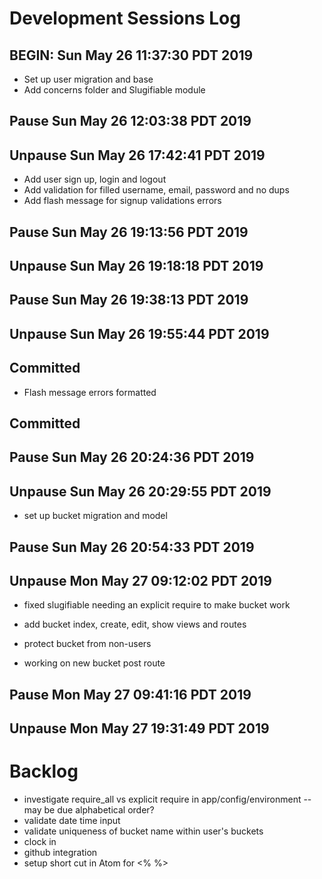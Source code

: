 # Development Sessions Log
## BEGIN: Sun May 26 11:37:30 PDT 2019

- Set up user migration and base
- Add concerns folder and Slugifiable module

## Pause Sun May 26 12:03:38 PDT 2019
## Unpause Sun May 26 17:42:41 PDT 2019

- Add user sign up, login and logout
- Add validation for filled username, email, password and no dups
- Add flash message for signup validations errors

## Pause Sun May 26 19:13:56 PDT 2019
## Unpause Sun May 26 19:18:18 PDT 2019
## Pause Sun May 26 19:38:13 PDT 2019
## Unpause Sun May 26 19:55:44 PDT 2019

## Committed

- Flash message errors formatted

## Committed

## Pause Sun May 26 20:24:36 PDT 2019
## Unpause Sun May 26 20:29:55 PDT 2019

- set up bucket migration and model



## Pause Sun May 26 20:54:33 PDT 2019
## Unpause Mon May 27 09:12:02 PDT 2019

- fixed slugifiable needing an explicit require to make bucket work

- add bucket index, create, edit, show views and routes
- protect bucket from non-users

- working on new bucket post route

## Pause Mon May 27 09:41:16 PDT 2019
## Unpause Mon May 27 19:31:49 PDT 2019


# Backlog

- investigate require_all vs explicit require in app/config/environment
-- may be due alphabetical order?
- validate date time input
- validate uniqueness of bucket name within user's buckets
- clock in
- github integration
- setup short cut in Atom for <%  %>
